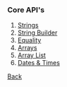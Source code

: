 ### Core API's

1. [Strings](strings/README.md)
1. [String Builder](string-builder/README.md)
1. [Equality]()
1. [Arrays]()
1. [Array List]()
1. [Dates & Times](dates-times/README.md)

[Back](../../../tree/1Z0-808)
